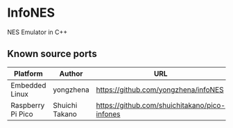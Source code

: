 # InfoNES
NES Emulator in C++

## Known source ports
|Platform|Author|URL|
|--------|------|---|
|Embedded Linux|yongzhena|https://github.com/yongzhena/infoNES|
|Raspberry Pi Pico|Shuichi Takano|https://github.com/shuichitakano/pico-infones|
